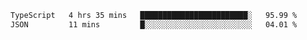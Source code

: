 <!--START_SECTION:waka-->

```txt
TypeScript   4 hrs 35 mins   ████████████████████████░   95.99 %
JSON         11 mins         █░░░░░░░░░░░░░░░░░░░░░░░░   04.01 %
```

<!--END_SECTION:waka-->
